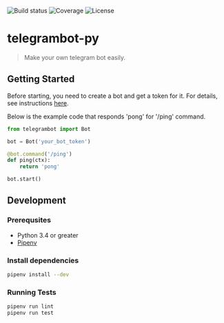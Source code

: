 ![Build status](https://img.shields.io/travis/hellodhlyn/telegrambot-py.svg?style=flat-square) ![Coverage](https://img.shields.io/codecov/c/gh/hellodhlyn/telegrambot-py.svg?style=flat-square) ![License](https://img.shields.io/github/license/hellodhlyn/telegrambot-py.svg?style=flat-square)

# telegrambot-py

> Make your own telegram bot easily.

## Getting Started

Before starting, you need to create a bot and get a token for it. For details, see instructions [here](https://core.telegram.org/bots#3-how-do-i-create-a-bot).

Below is the example code that responds 'pong' for '/ping' command.

```python
from telegrambot import Bot

bot = Bot('your_bot_token')

@bot.command('/ping')
def ping(ctx):
    return 'pong'

bot.start()
```

## Development
### Prerequsites

- Python 3.4 or greater
- [Pipenv](https://github.com/pypa/pipenv)

### Install dependencies

```sh
pipenv install --dev
```

### Running Tests

```sh
pipenv run lint
pipenv run test
```
